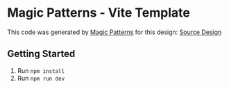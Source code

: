 # Magic Patterns - Vite Template

This code was generated by [Magic Patterns](https://magicpatterns.com) for this design: [Source Design](https://www.magicpatterns.com/c/dpa7nrp5df71ox8kydeuz8)

## Getting Started

1. Run `npm install`
2. Run `npm run dev`
